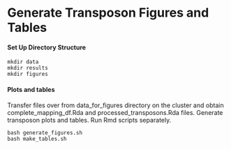 # Generate Transposon Figures and Tables

#### Set Up Directory Structure
```
mkdir data
mkdir results
mkdir figures
```
#### Plots and tables
Transfer files over from data_for_figures directory on the cluster and obtain complete_mapping_df.Rda and processed_transposons.Rda files. Generate transposon plots and tables. Run Rmd scripts separately.
```
bash generate_figures.sh
bash make_tables.sh
```
